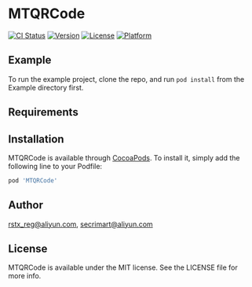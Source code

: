 # MTQRCode

[![CI Status](https://img.shields.io/travis/rstx_reg@aliyun.com/MTQRCode.svg?style=flat)](https://travis-ci.org/rstx_reg@aliyun.com/MTQRCode)
[![Version](https://img.shields.io/cocoapods/v/MTQRCode.svg?style=flat)](https://cocoapods.org/pods/MTQRCode)
[![License](https://img.shields.io/cocoapods/l/MTQRCode.svg?style=flat)](https://cocoapods.org/pods/MTQRCode)
[![Platform](https://img.shields.io/cocoapods/p/MTQRCode.svg?style=flat)](https://cocoapods.org/pods/MTQRCode)

## Example

To run the example project, clone the repo, and run `pod install` from the Example directory first.

## Requirements

## Installation

MTQRCode is available through [CocoaPods](https://cocoapods.org). To install
it, simply add the following line to your Podfile:

```ruby
pod 'MTQRCode'
```

## Author

rstx_reg@aliyun.com, secrimart@aliyun.com

## License

MTQRCode is available under the MIT license. See the LICENSE file for more info.
